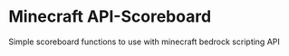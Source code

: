 # Minecraft API-Scoreboard
 Simple scoreboard functions to use with minecraft bedrock scripting API
